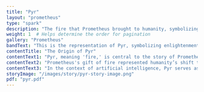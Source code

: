 ```yaml
---
title: "Pyr"
layout: "prometheus"
type: "spark"
description: "The fire that Prometheus brought to humanity, symbolizing enlightenment and defiance."
weight: 1  # Helps determine the order for pagination
gallery: "Prometheus"
bandText: "This is the representation of Pyr, symbolizing enlightenment and progress."
contentTitle: "The Origin of Pyr"
contentText1: "Pyr, meaning 'fire,' is central to the story of Prometheus, who defied the gods to bring fire to humanity. This act was both a gift and a burden, symbolizing knowledge, enlightenment, and progress."
contentText2: "Prometheus's gift of fire represented humanity’s shift toward independence and innovation, embodying our ability to create and shape our future."
contentText3: "In the context of artificial intelligence, Pyr serves as a metaphor for progress with risks—raising questions about control, ethics, and consequence."
storyImage: "/images/story/pyr-story-image.png"
pdf: "pyr.pdf" 
---
```



